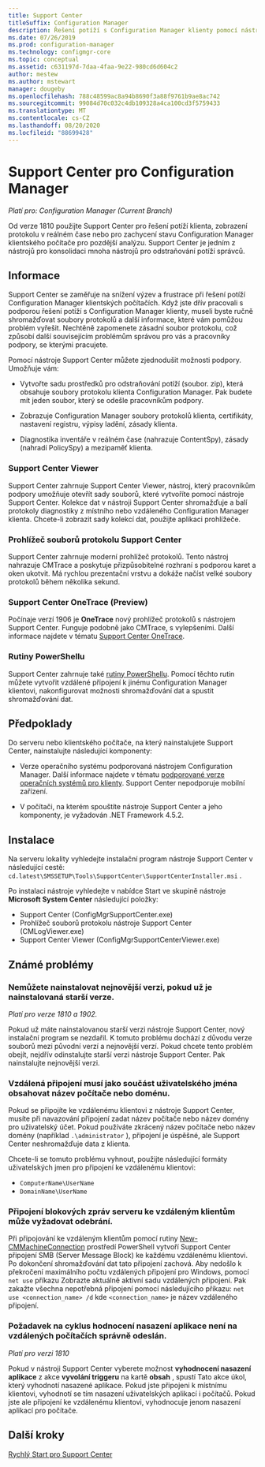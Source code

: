 ```yaml
---
title: Support Center
titleSuffix: Configuration Manager
description: Řešení potíží s Configuration Manager klienty pomocí nástroje Support Center.
ms.date: 07/26/2019
ms.prod: configuration-manager
ms.technology: configmgr-core
ms.topic: conceptual
ms.assetid: c631197d-7daa-4faa-9e22-980cd6d604c2
author: mestew
ms.author: mstewart
manager: dougeby
ms.openlocfilehash: 788c48599ac8a94b8690f3a88f9761b9ae8ac742
ms.sourcegitcommit: 99084d70c032c4db109328a4ca100cd3f5759433
ms.translationtype: MT
ms.contentlocale: cs-CZ
ms.lasthandoff: 08/20/2020
ms.locfileid: "88699428"
---
```

# <a name="support-center-for-configuration-manager"></a>Support Center pro Configuration Manager

*Platí pro: Configuration Manager (Current Branch)*

<!--1357489-->
Od verze 1810 použijte Support Center pro řešení potíží klienta, zobrazení protokolu v reálném čase nebo pro zachycení stavu Configuration Manager klientského počítače pro pozdější analýzu. Support Center je jedním z nástrojů pro konsolidaci mnoha nástrojů pro odstraňování potíží správců.


## <a name="about"></a>Informace

Support Center se zaměřuje na snížení výzev a frustrace při řešení potíží Configuration Manager klientských počítačích. Když jste dřív pracovali s podporou řešení potíží s Configuration Manager klienty, museli byste ručně shromažďovat soubory protokolů a další informace, které vám pomůžou problém vyřešit. Nechtěně zapomenete zásadní soubor protokolu, což způsobí další souvisejícím problémům správou pro vás a pracovníky podpory, se kterými pracujete.

Pomocí nástroje Support Center můžete zjednodušit možnosti podpory. Umožňuje vám:

- Vytvořte sadu prostředků pro odstraňování potíží (soubor. zip), která obsahuje soubory protokolu klienta Configuration Manager. Pak budete mít jeden soubor, který se odešle pracovníkům podpory.  

- Zobrazuje Configuration Manager soubory protokolů klienta, certifikáty, nastavení registru, výpisy ladění, zásady klienta.  

- Diagnostika inventáře v reálném čase (nahrazuje ContentSpy), zásady (nahradí PolicySpy) a mezipaměť klienta.  

### <a name="support-center-viewer"></a>Support Center Viewer

Support Center zahrnuje Support Center Viewer, nástroj, který pracovníkům podpory umožňuje otevřít sady souborů, které vytvoříte pomocí nástroje Support Center. Kolekce dat v nástroji Support Center shromažďuje a balí protokoly diagnostiky z místního nebo vzdáleného Configuration Manager klienta. Chcete-li zobrazit sady kolekcí dat, použijte aplikaci prohlížeče.

### <a name="support-center-log-file-viewer"></a>Prohlížeč souborů protokolu Support Center

Support Center zahrnuje moderní prohlížeč protokolů. Tento nástroj nahrazuje CMTrace a poskytuje přizpůsobitelné rozhraní s podporou karet a oken ukotvit. Má rychlou prezentační vrstvu a dokáže načíst velké soubory protokolů během několika sekund.

### <a name="support-center-onetrace-preview"></a>Support Center OneTrace (Preview)

<!--3555962-->
Počínaje verzí 1906 je **OneTrace** nový prohlížeč protokolů s nástrojem Support Center. Funguje podobně jako CMTrace, s vylepšeními. Další informace najdete v tématu [Support Center OneTrace](support-center-onetrace.md).

### <a name="powershell-cmdlets"></a>Rutiny PowerShellu

Support Center zahrnuje také [rutiny PowerShellu](/powershell/sccm/overview?view=sccm-ps). Pomocí těchto rutin můžete vytvořit vzdálené připojení k jinému Configuration Manager klientovi, nakonfigurovat možnosti shromažďování dat a spustit shromažďování dat.


## <a name="prerequisites"></a>Předpoklady

Do serveru nebo klientského počítače, na který nainstalujete Support Center, nainstalujte následující komponenty:

- Verze operačního systému podporovaná nástrojem Configuration Manager. Další informace najdete v tématu [podporované verze operačních systémů pro klienty](../plan-design/configs/supported-operating-systems-for-clients-and-devices.md). Support Center nepodporuje mobilní zařízení.  

- V počítači, na kterém spouštíte nástroje Support Center a jeho komponenty, je vyžadován .NET Framework 4.5.2.  


## <a name="install"></a>Instalace

Na serveru lokality vyhledejte instalační program nástroje Support Center v následující cestě: `cd.latest\SMSSETUP\Tools\SupportCenter\SupportCenterInstaller.msi` .

Po instalaci nástroje vyhledejte v nabídce Start ve skupině nástroje **Microsoft System Center** následující položky:  

- Support Center (ConfigMgrSupportCenter.exe)  
- Prohlížeč souborů protokolu nástroje Support Center (CMLogViewer.exe)  
- Support Center Viewer (ConfigMgrSupportCenterViewer.exe)  


## <a name="known-issues"></a>Známé problémy

### <a name="you-cant-install-the-latest-version-if-an-older-version-is-already-installed"></a>Nemůžete nainstalovat nejnovější verzi, pokud už je nainstalovaná starší verze.

<!--SCCMDocs-pr issue #3090-->
*Platí pro verze 1810 a 1902.*

Pokud už máte nainstalovanou starší verzi nástroje Support Center, nový instalační program se nezdařil. K tomuto problému dochází z důvodu verze souborů mezi původní verzí a nejnovější verzí. Pokud chcete tento problém obejít, nejdřív odinstalujte starší verzi nástroje Support Center. Pak nainstalujte nejnovější verzi.

### <a name="remote-connections-must-include-computer-name-or-domain-as-part-of-the-user-name"></a>Vzdálená připojení musí jako součást uživatelského jména obsahovat název počítače nebo doménu.

Pokud se připojíte ke vzdálenému klientovi z nástroje Support Center, musíte při navazování připojení zadat název počítače nebo název domény pro uživatelský účet. Pokud používáte zkrácený název počítače nebo název domény (například `.\administrator` ), připojení je úspěšné, ale Support Center neshromažďuje data z klienta.

Chcete-li se tomuto problému vyhnout, použijte následující formáty uživatelských jmen pro připojení ke vzdálenému klientovi:

- `ComputerName\UserName`  
- `DomainName\UserName`  

### <a name="scripted-server-message-block-connections-to-remote-clients-might-require-removal"></a>Připojení blokových zpráv serveru ke vzdáleným klientům může vyžadovat odebrání.

Při připojování ke vzdáleným klientům pomocí rutiny [New-CMMachineConnection](https://go.microsoft.com/fwlink/p/?linkid=390542) prostředí PowerShell vytvoří Support Center připojení SMB (Server Message Block) ke každému vzdálenému klientovi. Po dokončení shromažďování dat tato připojení zachová. Aby nedošlo k překročení maximálního počtu vzdálených připojení pro Windows, pomocí `net use` příkazu Zobrazte aktuálně aktivní sadu vzdálených připojení. Pak zakažte všechna nepotřebná připojení pomocí následujícího příkazu: `net use <connection_name> /d`
kde `<connection_name>` je název vzdáleného připojení.

### <a name="application-deployment-evaluation-cycle-request-isnt-sent-correctly-to-remote-machines"></a>Požadavek na cyklus hodnocení nasazení aplikace není na vzdálených počítačích správně odeslán.

<!--2849356-->
*Platí pro verzi 1810*

Pokud v nástroji Support Center vyberete možnost **vyhodnocení nasazení aplikace** z akce **vyvolání triggeru** na kartě **obsah** , spustí Tato akce úkol, který vyhodnotí nasazené aplikace. Pokud jste připojeni k místnímu klientovi, vyhodnotí se tím nasazení uživatelských aplikací i počítačů. Pokud jste ale připojení ke vzdálenému klientovi, vyhodnocuje jenom nasazení aplikací pro počítače.


## <a name="next-steps"></a>Další kroky

[Rychlý Start pro Support Center](support-center-quickstart.md)